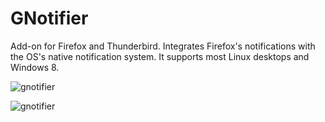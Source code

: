 GNotifier
=========

Add-on for Firefox and Thunderbird. Integrates Firefox's notifications with the 
OS's native notification system. It supports most 
Linux desktops and Windows 8.

![gnotifier](https://raw.github.com/mkiol/GNotifier/master/misc/gnome2.png)

![gnotifier](https://raw.github.com/mkiol/GNotifier/master/misc/win8.png)

